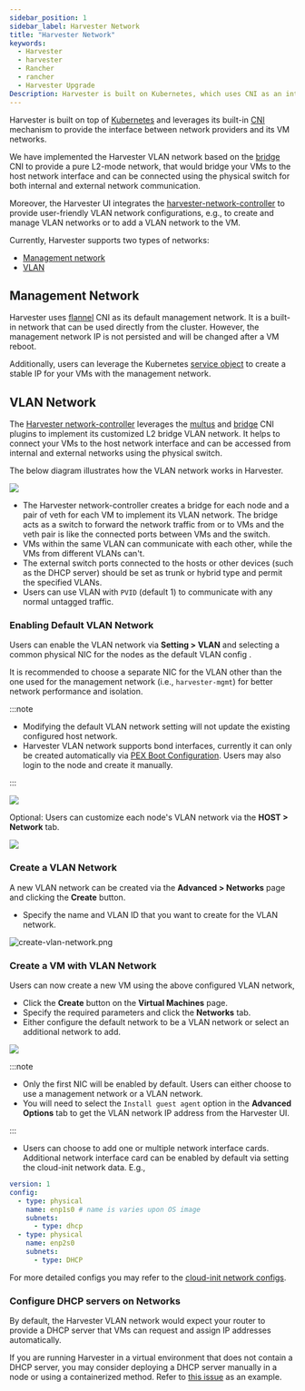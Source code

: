 ```yaml
---
sidebar_position: 1
sidebar_label: Harvester Network
title: "Harvester Network"
keywords:
  - Harvester
  - harvester
  - Rancher
  - rancher
  - Harvester Upgrade
Description: Harvester is built on Kubernetes, which uses CNI as an interface between network providers and Kubernetes pod networking. Naturally, we implement the Harvester network based on CNI. Moreover, the Harvester UI integrates the Harvester network to provide a user-friendly way to configure networks for VMs.
---
```


Harvester is built on top of [Kubernetes](https://kubernetes.io/) and leverages its built-in [CNI](https://github.com/containernetworking/cni) mechanism to provide the interface between network providers and its VM networks. 

We have implemented the Harvester VLAN network based on the [bridge](https://www.cni.dev/plugins/current/main/bridge/) CNI to provide a pure L2-mode network, that would bridge your VMs to the host network interface and can be connected using the physical switch for both internal and external network communication. 

Moreover, the Harvester UI integrates the [harvester-network-controller](https://github.com/harvester/network-controller-harvester) to provide user-friendly VLAN network configurations, e.g., to create and manage VLAN networks or to add a VLAN network to the VM. 

Currently, Harvester supports two types of networks:

- [Management network](#management-network)
- [VLAN](#vlan-network)


## Management Network

Harvester uses [flannel](https://github.com/flannel-io/flannel) CNI as its default management network. It is a built-in network that can be used directly from the cluster. However, the management network IP is not persisted and will be changed after a VM reboot.

Additionally, users can leverage the Kubernetes [service object](https://kubevirt.io/user-guide/virtual_machines/service_objects/) to create a stable IP for your VMs with the management network.


## VLAN Network

The [Harvester network-controller](https://github.com/harvester/harvester-network-controller) leverages the [multus](https://github.com/k8snetworkplumbingwg/multus-cni) and [bridge](https://www.cni.dev/plugins/current/main/bridge/) CNI plugins to implement its customized L2 bridge VLAN network. It helps to connect your VMs to the host network interface and can be accessed from internal and external networks using the physical switch.

The below diagram illustrates how the VLAN network works in Harvester.

  ![](./assets/vlan-case.png)

- The Harvester network-controller creates a bridge for each node and a pair of veth for each VM to implement its VLAN network. The bridge acts as a switch to forward the network traffic from or to VMs and the veth pair is like the connected ports between VMs and the switch.
- VMs within the same VLAN can communicate with each other, while the VMs from different VLANs can't.
- The external switch ports connected to the hosts or other devices (such as the DHCP server) should be set as trunk or hybrid type and permit the specified VLANs.
- Users can use VLAN with `PVID` (default 1) to communicate with any normal untagged traffic.

### Enabling Default VLAN Network

Users can enable the VLAN network via **Setting > VLAN** and selecting a common physical NIC for the nodes as the default VLAN config .

It is recommended to choose a separate NIC for the VLAN other than the one used for the management network (i.e., `harvester-mgmt`) for better network performance and isolation.

:::note

- Modifying the default VLAN network setting will not update the existing configured host network.
- Harvester VLAN network supports bond interfaces, currently it can only be created automatically via [PEX Boot Configuration](../install/harvester-configuration.md#example-11). Users may also login to the node and create it manually.

:::

  ![](./assets/enable-vlan.png)

Optional: Users can customize each node's VLAN network via the **HOST > Network** tab.

  ![](assets/node-network-configuration.png)

### Create a VLAN Network

A new VLAN network can be created via the **Advanced > Networks** page and clicking the **Create** button.

 - Specify the name and VLAN ID that you want to create for the VLAN network.

  ![create-vlan-network.png](./assets/create-network.png)

### Create a VM with VLAN Network
Users can now create a new VM using the above configured VLAN network,

- Click the **Create** button on the **Virtual Machines** page.
- Specify the required parameters and click the **Networks** tab.
- Either configure the default network to be a VLAN network or select an additional network to add.

![](./assets/vm-network-configuration.png)

:::note

- Only the first NIC will be enabled by default. Users can either choose to use a management network or a VLAN network. 
- You will need to select the `Install guest agent` option in the **Advanced Options** tab to get the VLAN network IP address from the Harvester UI.

:::

- Users can choose to add one or multiple network interface cards. Additional network interface card can be enabled by default via setting the cloud-init network data. E.g.,
```YAML
version: 1
config:
  - type: physical
    name: enp1s0 # name is varies upon OS image
    subnets:
      - type: dhcp
  - type: physical
    name: enp2s0
    subnets:
      - type: DHCP
```
For more detailed configs you may refer to the [cloud-init network configs](https://cloudinit.readthedocs.io/en/latest/reference/network-config-format-v2.html).

### Configure DHCP servers on Networks

By default, the Harvester VLAN network would expect your router to provide a DHCP server that VMs can request and assign IP addresses automatically.

If you are running Harvester in a virtual environment that does not contain a DHCP server, you may consider deploying a DHCP server manually in a node or using a containerized method. Refer to [this issue](https://github.com/harvester/harvester/issues/947) as an example.
